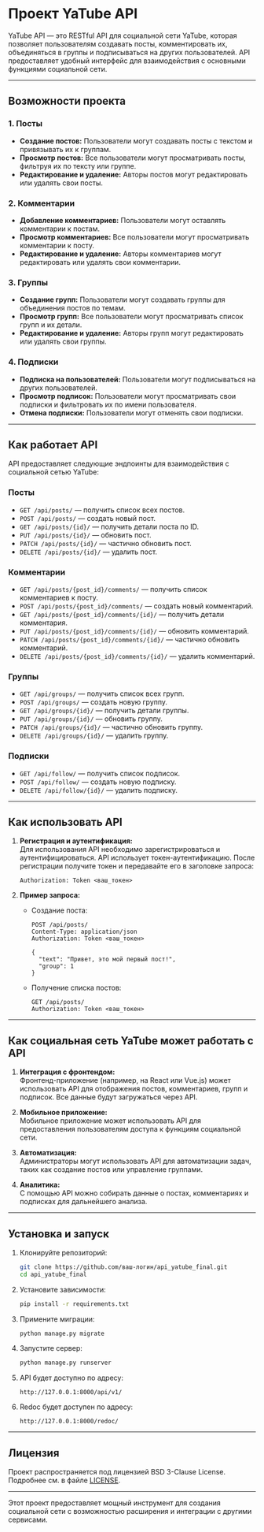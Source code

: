 # Проект YaTube API

YaTube API — это RESTful API для социальной сети YaTube, которая позволяет пользователям создавать посты, комментировать их, объединяться в группы и подписываться на других пользователей. API предоставляет удобный интерфейс для взаимодействия с основными функциями социальной сети.

---

## Возможности проекта

### 1. **Посты**
- **Создание постов:** Пользователи могут создавать посты с текстом и привязывать их к группам.
- **Просмотр постов:** Все пользователи могут просматривать посты, фильтруя их по тексту или группе.
- **Редактирование и удаление:** Авторы постов могут редактировать или удалять свои посты.

### 2. **Комментарии**
- **Добавление комментариев:** Пользователи могут оставлять комментарии к постам.
- **Просмотр комментариев:** Все пользователи могут просматривать комментарии к посту.
- **Редактирование и удаление:** Авторы комментариев могут редактировать или удалять свои комментарии.

### 3. **Группы**
- **Создание групп:** Пользователи могут создавать группы для объединения постов по темам.
- **Просмотр групп:** Все пользователи могут просматривать список групп и их детали.
- **Редактирование и удаление:** Авторы групп могут редактировать или удалять свои группы.

### 4. **Подписки**
- **Подписка на пользователей:** Пользователи могут подписываться на других пользователей.
- **Просмотр подписок:** Пользователи могут просматривать свои подписки и фильтровать их по имени пользователя.
- **Отмена подписки:** Пользователи могут отменять свои подписки.

---

## Как работает API

API предоставляет следующие эндпоинты для взаимодействия с социальной сетью YaTube:

### **Посты**
- `GET /api/posts/` — получить список всех постов.
- `POST /api/posts/` — создать новый пост.
- `GET /api/posts/{id}/` — получить детали поста по ID.
- `PUT /api/posts/{id}/` — обновить пост.
- `PATCH /api/posts/{id}/` — частично обновить пост.
- `DELETE /api/posts/{id}/` — удалить пост.

### **Комментарии**
- `GET /api/posts/{post_id}/comments/` — получить список комментариев к посту.
- `POST /api/posts/{post_id}/comments/` — создать новый комментарий.
- `GET /api/posts/{post_id}/comments/{id}/` — получить детали комментария.
- `PUT /api/posts/{post_id}/comments/{id}/` — обновить комментарий.
- `PATCH /api/posts/{post_id}/comments/{id}/` — частично обновить комментарий.
- `DELETE /api/posts/{post_id}/comments/{id}/` — удалить комментарий.

### **Группы**
- `GET /api/groups/` — получить список всех групп.
- `POST /api/groups/` — создать новую группу.
- `GET /api/groups/{id}/` — получить детали группы.
- `PUT /api/groups/{id}/` — обновить группу.
- `PATCH /api/groups/{id}/` — частично обновить группу.
- `DELETE /api/groups/{id}/` — удалить группу.

### **Подписки**
- `GET /api/follow/` — получить список подписок.
- `POST /api/follow/` — создать новую подписку.
- `DELETE /api/follow/{id}/` — удалить подписку.

---

## Как использовать API

1. **Регистрация и аутентификация:**  
   Для использования API необходимо зарегистрироваться и аутентифицироваться. API использует токен-аутентификацию. После регистрации получите токен и передавайте его в заголовке запроса:
   ```
   Authorization: Token <ваш_токен>
   ```

2. **Пример запроса:**
   - Создание поста:
     ```http
     POST /api/posts/
     Content-Type: application/json
     Authorization: Token <ваш_токен>

     {
       "text": "Привет, это мой первый пост!",
       "group": 1
     }
     ```

   - Получение списка постов:
     ```http
     GET /api/posts/
     Authorization: Token <ваш_токен>
     ```

---

## Как социальная сеть YaTube может работать с API

1. **Интеграция с фронтендом:**  
   Фронтенд-приложение (например, на React или Vue.js) может использовать API для отображения постов, комментариев, групп и подписок. Все данные будут загружаться через API.

2. **Мобильное приложение:**  
   Мобильное приложение может использовать API для предоставления пользователям доступа к функциям социальной сети.

3. **Автоматизация:**  
   Администраторы могут использовать API для автоматизации задач, таких как создание постов или управление группами.

4. **Аналитика:**  
   С помощью API можно собирать данные о постах, комментариях и подписках для дальнейшего анализа.

---

## Установка и запуск

1. Клонируйте репозиторий:
   ```bash
   git clone https://github.com/ваш-логин/api_yatube_final.git
   cd api_yatube_final
   ```

2. Установите зависимости:
   ```bash
   pip install -r requirements.txt
   ```

3. Примените миграции:
   ```bash
   python manage.py migrate
   ```

4. Запустите сервер:
   ```bash
   python manage.py runserver
   ```

5. API будет доступно по адресу:
   ```
   http://127.0.0.1:8000/api/v1/
   ```

6. Redoc будет доступен по адресу:
   ```
   http://127.0.0.1:8000/redoc/
   ```

---

## Лицензия

Проект распространяется под лицензией BSD 3-Clause License. Подробнее см. в файле [LICENSE](LICENSE).

---

Этот проект предоставляет мощный инструмент для создания социальной сети с возможностью расширения и интеграции с другими сервисами.
